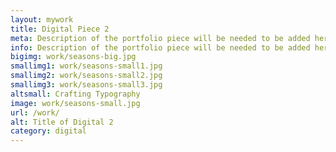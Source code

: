 ```yaml
---
layout: mywork
title: Digital Piece 2
meta: Description of the portfolio piece will be needed to be added here to match the current page content.
info: Description of the portfolio piece will be needed to be added here to match the current page content.
bigimg: work/seasons-big.jpg
smallimg1: work/seasons-small1.jpg
smallimg2: work/seasons-small2.jpg
smallimg3: work/seasons-small3.jpg
altsmall: Crafting Typography
image: work/seasons-small.jpg
url: /work/
alt: Title of Digital 2
category: digital
---
```

